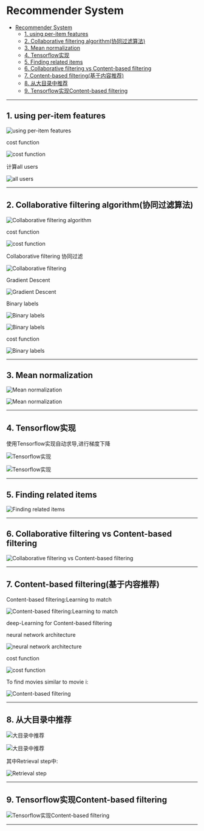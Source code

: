 # Recommender System

- [Recommender System](#recommender-system)
  - [1. using per-item features](#1-using-per-item-features)
  - [2. Collaborative filtering algorithm(协同过滤算法)](#2-collaborative-filtering-algorithm协同过滤算法)
  - [3. Mean normalization](#3-mean-normalization)
  - [4. Tensorflow实现](#4-tensorflow实现)
  - [5. Finding related items](#5-finding-related-items)
  - [6. Collaborative filtering vs Content-based filtering](#6-collaborative-filtering-vs-content-based-filtering)
  - [7. Content-based filtering(基于内容推荐)](#7-content-based-filtering基于内容推荐)
  - [8. 从大目录中推荐](#8-从大目录中推荐)
  - [9. Tensorflow实现Content-based filtering](#9-tensorflow实现content-based-filtering)

---

## 1. using per-item features

![using per-item features](images/2024-11-15-10-21-09.png)

cost function

![cost function](images/2024-11-15-10-25-16.png)

计算all users

![all users](images/2024-11-15-10-27-11.png)

---

## 2. Collaborative filtering algorithm(协同过滤算法)

![Collaborative filtering algorithm](images/2024-11-15-10-37-44.png)

cost function

![cost function](images/2024-11-15-10-40-06.png)

Collaborative filtering 协同过滤

![Collaborative filtering](images/2024-11-15-10-43-53.png)

Gradient Descent

![Gradient Descent](images/2024-11-15-10-45-33.png)

Binary labels

![Binary labels](images/2024-11-17-10-19-29.png)

![Binary labels](images/2024-11-17-10-20-04.png)

cost function

![Binary labels](images/2024-11-17-10-22-17.png)

---

## 3. Mean normalization

![Mean normalization](images/2024-11-17-10-26-27.png)

![Mean normalization](images/2024-11-17-10-29-58.png)

---

## 4. Tensorflow实现

使用Tensorflow实现自动求导,进行梯度下降

![Tensorflow实现](images/2024-11-17-10-46-02.png)

![Tensorflow实现](images/2024-11-17-10-49-04.png)

---

## 5. Finding related items

![Finding related items](images/2024-11-17-11-04-43.png)

---

## 6. Collaborative filtering vs Content-based filtering

![Collaborative filtering vs Content-based filtering](images/2024-11-17-11-09-54.png)

---

## 7. Content-based filtering(基于内容推荐)

Content-based filtering:Learning to match

![Content-based filtering:Learning to match](images/2024-11-17-11-17-40.png)

deep-Learning for Content-based filtering

neural network architecture

![neural network architecture](images/2024-11-17-11-21-45.png)

cost function

![cost function](images/2024-11-17-11-24-34.png)

To find movies similar to movie i:

![Content-based filtering](images/2024-11-17-11-26-03.png)

---

## 8. 从大目录中推荐

![大目录中推荐](images/2024-11-17-15-35-26.png)

![大目录中推荐](images/2024-11-17-15-37-55.png)

其中Retrieval step中:

![Retrieval step](images/2024-11-17-15-39-20.png)

---

## 9. Tensorflow实现Content-based filtering

![Tensorflow实现Content-based filtering](images/2024-11-17-15-55-01.png)

---
